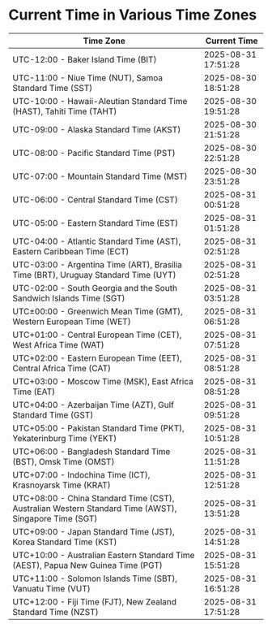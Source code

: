 # Current Time in Various Time Zones

| Time Zone | Current Time |
|-----------|--------------|
| UTC-12:00 - Baker Island Time (BIT) | 2025-08-31 17:51:28 |
| UTC-11:00 - Niue Time (NUT), Samoa Standard Time (SST) | 2025-08-30 18:51:28 |
| UTC-10:00 - Hawaii-Aleutian Standard Time (HAST), Tahiti Time (TAHT) | 2025-08-30 19:51:28 |
| UTC-09:00 - Alaska Standard Time (AKST) | 2025-08-30 21:51:28 |
| UTC-08:00 - Pacific Standard Time (PST) | 2025-08-30 22:51:28 |
| UTC-07:00 - Mountain Standard Time (MST) | 2025-08-30 23:51:28 |
| UTC-06:00 - Central Standard Time (CST) | 2025-08-31 00:51:28 |
| UTC-05:00 - Eastern Standard Time (EST) | 2025-08-31 01:51:28 |
| UTC-04:00 - Atlantic Standard Time (AST), Eastern Caribbean Time (ECT) | 2025-08-31 02:51:28 |
| UTC-03:00 - Argentina Time (ART), Brasília Time (BRT), Uruguay Standard Time (UYT) | 2025-08-31 02:51:28 |
| UTC-02:00 - South Georgia and the South Sandwich Islands Time (SGT) | 2025-08-31 03:51:28 |
| UTC±00:00 - Greenwich Mean Time (GMT), Western European Time (WET) | 2025-08-31 06:51:28 |
| UTC+01:00 - Central European Time (CET), West Africa Time (WAT) | 2025-08-31 07:51:28 |
| UTC+02:00 - Eastern European Time (EET), Central Africa Time (CAT) | 2025-08-31 08:51:28 |
| UTC+03:00 - Moscow Time (MSK), East Africa Time (EAT) | 2025-08-31 08:51:28 |
| UTC+04:00 - Azerbaijan Time (AZT), Gulf Standard Time (GST) | 2025-08-31 09:51:28 |
| UTC+05:00 - Pakistan Standard Time (PKT), Yekaterinburg Time (YEKT) | 2025-08-31 10:51:28 |
| UTC+06:00 - Bangladesh Standard Time (BST), Omsk Time (OMST) | 2025-08-31 11:51:28 |
| UTC+07:00 - Indochina Time (ICT), Krasnoyarsk Time (KRAT) | 2025-08-31 12:51:28 |
| UTC+08:00 - China Standard Time (CST), Australian Western Standard Time (AWST), Singapore Time (SGT) | 2025-08-31 13:51:28 |
| UTC+09:00 - Japan Standard Time (JST), Korea Standard Time (KST) | 2025-08-31 14:51:28 |
| UTC+10:00 - Australian Eastern Standard Time (AEST), Papua New Guinea Time (PGT) | 2025-08-31 15:51:28 |
| UTC+11:00 - Solomon Islands Time (SBT), Vanuatu Time (VUT) | 2025-08-31 16:51:28 |
| UTC+12:00 - Fiji Time (FJT), New Zealand Standard Time (NZST) | 2025-08-31 17:51:28 |
